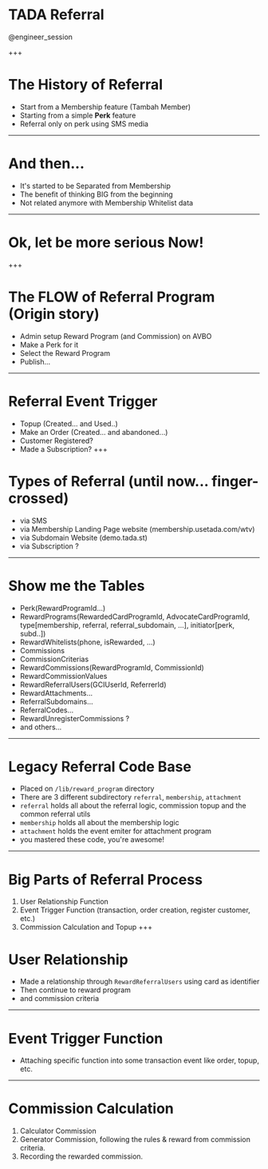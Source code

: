# TADA Referral
@engineer_session

+++
# The History of Referral
- Start from a Membership feature (Tambah Member)
- Starting from a simple **Perk** feature
- Referral only on perk using SMS media
---
# And then...
- It's started to be Separated from Membership
- The benefit of thinking BIG from the beginning
- Not related anymore with Membership Whitelist data
---
# Ok, let be more serious Now!
+++
# The FLOW of Referral Program (Origin story)
- Admin setup Reward Program (and Commission) on AVBO
- Make a Perk for it
- Select the Reward Program 
- Publish...
---
# Referral Event Trigger
- Topup (Created... and Used..)
- Make an Order (Created... and abandoned...)
- Customer Registered?
- Made a Subscription?
+++
# Types of Referral (until now... finger-crossed)
- via SMS
- via Membership Landing Page website (membership.usetada.com/wtv)
- via Subdomain Website (demo.tada.st)
- via Subscription ?
---
# Show me the Tables
- Perk(RewardProgramId...)
- RewardPrograms(RewardedCardProgramId, AdvocateCardProgramId, type[membership, referral, referral_subdomain, ...], initiator[perk, subd..])
- RewardWhitelists(phone, isRewarded, ...)
- Commissions
- CommissionCriterias
- RewardCommissions(RewardProgramId, CommissionId)
- RewardCommissionValues
- RewardReferralUsers(GCIUserId, ReferrerId)
- RewardAttachments...
- ReferralSubdomains...
- ReferralCodes...
- RewardUnregisterCommissions ?
- and others...
--- 
# Legacy Referral Code Base
- Placed on `/lib/reward_program` directory
- There are 3 different subdirectory `referral`, `membership`, `attachment`
- `referral` holds all about the referral logic, commission topup and the common referral utils
- `membership` holds all about the membership logic
- `attachment` holds the event emiter for attachment program
- you mastered these code, you're awesome!
---
# Big Parts of Referral Process
1. User Relationship Function
2. Event Trigger Function (transaction, order creation, register customer, etc.)
3. Commission Calculation and Topup
+++
# User Relationship
- Made a relationship through `RewardReferralUsers` using card as identifier
- Then continue to reward program 
- and commission criteria
---
# Event Trigger Function
- Attaching specific function into some transaction event like order, topup, etc.
---
# Commission Calculation
1. Calculator Commission
2. Generator Commission, following the rules & reward from commission criteria.
3. Recording the rewarded commission.
